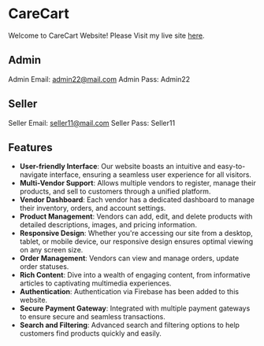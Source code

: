 # CareCart

Welcome to CareCart Website! Please Visit my live site [here](https://b9a12-73e3e.web.app/).


## Admin
Admin Email: admin22@mail.com
Admin Pass: Admin22

## Seller
Seller Email: seller11@mail.com
Seller Pass: Seller11


## Features

- **User-friendly Interface**: Our website boasts an intuitive and easy-to-navigate interface, ensuring a seamless user experience for all visitors.
- **Multi-Vendor Support**: Allows multiple vendors to register, manage their products, and sell to customers through a unified platform.
- **Vendor Dashboard**: Each vendor has a dedicated dashboard to manage their inventory, orders, and account settings.
- **Product Management**: Vendors can add, edit, and delete products with detailed descriptions, images, and pricing information.
- **Responsive Design**: Whether you're accessing our site from a desktop, tablet, or mobile device, our responsive design ensures optimal viewing on any screen size.
- **Order Management**: Vendors can view and manage orders, update order statuses.
- **Rich Content**: Dive into a wealth of engaging content, from informative articles to captivating multimedia experiences.
- **Authentication**: Authentication via Firebase has been added to this website.
- **Secure Payment Gateway**: Integrated with multiple payment gateways to ensure secure and seamless transactions.
- **Search and Filtering**: Advanced search and filtering options to help customers find products quickly and easily.
